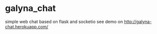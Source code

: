 galyna_chat
===========

simple web chat based on flask and socketio
see demo on http://galyna-chat.herokuapp.com/

